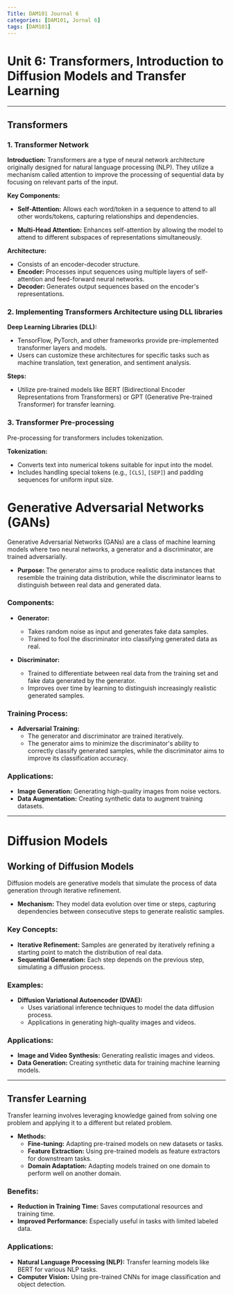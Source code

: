 ```yaml
---
Title: DAM101 Journal 6
categories: [DAM101, Jornal 6]
tags: [DAM101]
---
```


# Unit 6: Transformers,  Introduction to Diffusion Models and Transfer Learning
--- 


## Transformers

### 1. Transformer Network

**Introduction:**
Transformers are a type of neural network architecture originally designed for natural language processing (NLP). They utilize a mechanism called attention to improve the processing of sequential data by focusing on relevant parts of the input.

**Key Components:**

- **Self-Attention:** Allows each word/token in a sequence to attend to all other words/tokens, capturing relationships and dependencies.

- **Multi-Head Attention:** Enhances self-attention by allowing the model to attend to different subspaces of representations simultaneously.

**Architecture:**

- Consists of an encoder-decoder structure.
- **Encoder:** Processes input sequences using multiple layers of self-attention and feed-forward neural networks.
- **Decoder:** Generates output sequences based on the encoder's representations.

### 2. Implementing Transformers Architecture using DLL libraries

**Deep Learning Libraries (DLL):**
- TensorFlow, PyTorch, and other frameworks provide pre-implemented transformer layers and models.
- Users can customize these architectures for specific tasks such as machine translation, text generation, and sentiment analysis.

**Steps:**
- Utilize pre-trained models like BERT (Bidirectional Encoder Representations from Transformers) or GPT (Generative Pre-trained Transformer) for transfer learning.

### 3. Transformer Pre-processing

Pre-processing for transformers includes tokenization.

**Tokenization:**
- Converts text into numerical tokens suitable for input into the model.
- Includes handling special tokens (e.g., `[CLS]`, `[SEP]`) and padding sequences for uniform input size.

# Generative Adversarial Networks (GANs)

Generative Adversarial Networks (GANs) are a class of machine learning models where two neural networks, a generator and a discriminator, are trained adversarially.
- **Purpose:** The generator aims to produce realistic data instances that resemble the training data distribution, while the discriminator learns to distinguish between real data and generated data.

### Components:
- **Generator:**
  - Takes random noise as input and generates fake data samples.
  - Trained to fool the discriminator into classifying generated data as real.

- **Discriminator:**
  - Trained to differentiate between real data from the training set and fake data generated by the generator.
  - Improves over time by learning to distinguish increasingly realistic generated samples.

### Training Process:
- **Adversarial Training:**
  - The generator and discriminator are trained iteratively.
  - The generator aims to minimize the discriminator's ability to correctly classify generated samples, while the discriminator aims to improve its classification accuracy.

### Applications:
- **Image Generation:** Generating high-quality images from noise vectors.
- **Data Augmentation:** Creating synthetic data to augment training datasets.


---

# Diffusion Models

## Working of Diffusion Models

Diffusion models are generative models that simulate the process of data generation through iterative refinement.

- **Mechanism:** They model data evolution over time or steps, capturing dependencies between consecutive steps to generate realistic samples.

### Key Concepts:
- **Iterative Refinement:** Samples are generated by iteratively refining a starting point to match the distribution of real data.
- **Sequential Generation:** Each step depends on the previous step, simulating a diffusion process.

### Examples:
- **Diffusion Variational Autoencoder (DVAE):**
  - Uses variational inference techniques to model the data diffusion process.
  - Applications in generating high-quality images and videos.

### Applications:
- **Image and Video Synthesis:** Generating realistic images and videos.
- **Data Generation:** Creating synthetic data for training machine learning models.

---

## Transfer Learning

Transfer learning involves leveraging knowledge gained from solving one problem and applying it to a different but related problem.
- **Methods:**
  - **Fine-tuning:** Adapting pre-trained models on new datasets or tasks.
  - **Feature Extraction:** Using pre-trained models as feature extractors for downstream tasks.
  - **Domain Adaptation:** Adapting models trained on one domain to perform well on another domain.

### Benefits:
- **Reduction in Training Time:** Saves computational resources and training time.
- **Improved Performance:** Especially useful in tasks with limited labeled data.

### Applications:
- **Natural Language Processing (NLP):** Transfer learning models like BERT for various NLP tasks.
- **Computer Vision:** Using pre-trained CNNs for image classification and object detection.

